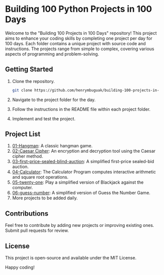 # Building 100 Python Projects in 100 Days

Welcome to the "Building 100 Projects in 100 Days" repository! This project aims to enhance your coding skills by completing one project per day for 100 days. Each folder contains a unique project with source code and instructions. The projects range from simple to complex, covering various aspects of programming and problem-solving.

## Getting Started

1. Clone the repository.

    ```sh
    git clone https://github.com/henrymbuguak/building-100-projects-in-100-days.git
    ```

1. Navigate to the project folder for the day.
1. Follow the instructions in the README file within each project folder.
1. Implement and test the project.

## Project List

1. [01-Hangman](https://github.com/henrymbuguak/building-100-projects-in-100-days/tree/main/01-hangman): A classic hangman game.
1. [02-Caesar Cipher](https://github.com/henrymbuguak/building-100-projects-in-100-days/tree/main/02-caesar-cipher): An encryption and decryption tool using the Caesar cipher method.
1. [03-first-price-sealed-blind-auction](https://github.com/henrymbuguak/building-100-projects-in-100-days/tree/main/03-first-price-sealed-blind-auction): A simplified first-price sealed-bid auction.
1. [04-Calculator](https://github.com/henrymbuguak/building-100-projects-in-100-days/tree/main/04-calculator): 
The Calculator Program computes interactive arithmetic and square root operations.
1. [05-twenty-one](https://github.com/henrymbuguak/building-100-projects-in-100-days/tree/main/05-twenty-one): Play a simplified version of Blackjack against the computer.
1. [06-guess-number](https://github.com/henrymbuguak/building-100-projects-in-100-days/tree/main/06-guess-number): A simplified version of Guess the Number Game.
1. More projects to be added daily.


## Contributions

Feel free to contribute by adding new projects or improving existing ones. Submit pull requests for review.

## License

This project is open-source and available under the MIT License.

Happy coding!